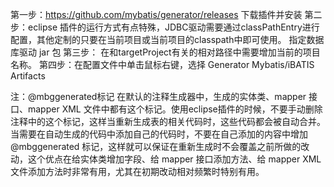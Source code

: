 第一步：https://github.com/mybatis/generator/releases 下载插件并安装
第二步：eclipse 插件的运行方式有点特殊，JDBC驱动需要通过classPathEntry进行配置，其他定制的只要在当前项目或当前项目的classpath中即可使用。
指定数据库驱动 jar 包
<classPathEntry location="E:\repositories\mvnReposotories\mysql\mysql-connector-java\5.1.46\mysql-connector-java-5.1.46.jar"/>
第三步：
<context id="Mysql" defaultModelType="flat" targetRuntime="MyBatis3Simple">
	    <property name="beginningDelimiter" value="`"/>
    	<property name="endingDelimiter" value="`"/>
    	<property name="javaFileEncoding" value="utf-8"/>
    	在和targetProject有关的相对路径中需要增加当前的项目名称。
    	<javaModelGenerator
                targetPackage="cn.feng.dao.model"
                targetProject="my-mybatis-generator3/src/main/java">
     </javaModelGenerator>
</context>
第四步：在配置文件中单击鼠标右键，选择 Generator Mybatis/iBATIS Artifacts

注：@mbggenerated标记
	在默认的注释生成器中，生成的实体类、mapper 接口、mapper XML 文件中都有这个标记。使用eclipse插件的时候，不要手动删除注释中的这个标记，这样当重新生成表的相关代码时，这些代码都会被自动合并。
		当需要在自动生成的代码中添加自己的代码时，不要在自己添加的内容中增加 @mbggenerated 标记，这样就可以保证在重新生成时不会覆盖之前所做的改动，这个优点在给实体类增加字段、给 mapper 接口添加方法、给 mapper XML 文件添加方法时非常有用，尤其在初期改动相对频繁时特别有用。